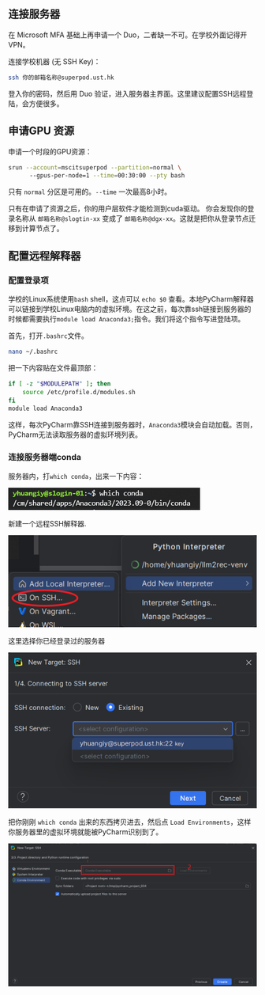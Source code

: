 
## 连接服务器

在 Microsoft MFA 基础上再申请一个 Duo，二者缺一不可。在学校外面记得开VPN。

连接学校机器 (无 SSH Key)：

```bash
ssh 你的邮箱名称@superpod.ust.hk
```

登入你的密码，然后用 Duo 验证，进入服务器主界面。这里建议配置SSH远程登陆，会方便很多。

## 申请GPU 资源

申请一个时段的GPU资源：

```bash
srun --account=mscitsuperpod --partition=normal \ 
      --gpus-per-node=1 --time=00:30:00 --pty bash
```

只有 `normal` 分区是可用的。`--time` 一次最高8小时。

只有在申请了资源之后，你的用户层软件才能检测到cuda驱动。
你会发现你的登录名称从 `邮箱名称@slogtin-xx` 变成了 `邮箱名称@dgx-xx`。这就是把你从登录节点迁移到计算节点了。

## 配置远程解释器

### 配置登录项

学校的Linux系统使用`bash` shell，这点可以 `echo $0` 查看。本地PyCharm解释器可以链接到学校Linux电脑内的虚拟环境。在这之前，每次靠ssh链接到服务器的时候都需要执行`module load Anaconda3;`指令。我们将这个指令写进登陆项。

首先，打开`.bashrc`文件。

```bash
nano ~/.bashrc
```

把一下内容贴在文件最顶部：

```bash
if [ -z "$MODULEPATH" ]; then
    source /etc/profile.d/modules.sh
fi
module load Anaconda3
```

这样，每次PyCharm靠SSH连接到服务器时，`Anaconda3`模块会自动加载。否则，PyCharm无法读取服务器的虚拟环境列表。

### 连接服务器端conda

服务器内，打`which conda`，出来一下内容：

![img.png](docs/project_group_readme/which-conda.png)

新建一个远程SSH解释器.

![img.png](docs/project_group_readme/new-interpreter.png)

这里选择你已经登录过的服务器

![img.png](docs/project_group_readme/existing-interpreter.png)

把你刚刚 `which conda` 出来的东西拷贝进去，然后点 `Load Environments`，这样你服务器里的虚拟环境就能被PyCharm识别到了。

![img.png](docs/project_group_readme/conda-path.png)




